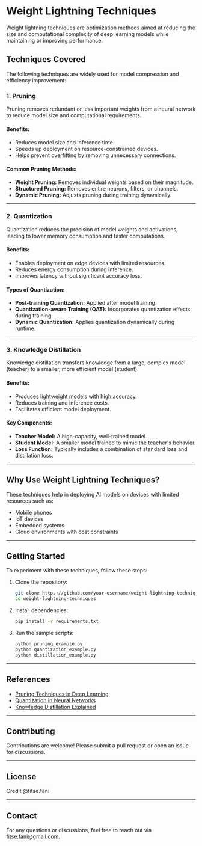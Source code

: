 # Weight Lightning Techniques
Weight lightning techniques are optimization methods aimed at reducing the size and computational complexity of deep learning models while maintaining or improving performance.

## Techniques Covered
The following techniques are widely used for model compression and efficiency improvement:

### 1. Pruning
Pruning removes redundant or less important weights from a neural network to reduce model size and computational requirements.

#### Benefits:
- Reduces model size and inference time.
- Speeds up deployment on resource-constrained devices.
- Helps prevent overfitting by removing unnecessary connections.

#### Common Pruning Methods:
- **Weight Pruning:** Removes individual weights based on their magnitude.
- **Structured Pruning:** Removes entire neurons, filters, or channels.
- **Dynamic Pruning:** Adjusts pruning during training dynamically.

---

### 2. Quantization
Quantization reduces the precision of model weights and activations, leading to lower memory consumption and faster computations.

#### Benefits:
- Enables deployment on edge devices with limited resources.
- Reduces energy consumption during inference.
- Improves latency without significant accuracy loss.

#### Types of Quantization:
- **Post-training Quantization:** Applied after model training.
- **Quantization-aware Training (QAT):** Incorporates quantization effects during training.
- **Dynamic Quantization:** Applies quantization dynamically during runtime.

---

### 3. Knowledge Distillation
Knowledge distillation transfers knowledge from a large, complex model (teacher) to a smaller, more efficient model (student).

#### Benefits:
- Produces lightweight models with high accuracy.
- Reduces training and inference costs.
- Facilitates efficient model deployment.

#### Key Components:
- **Teacher Model:** A high-capacity, well-trained model.
- **Student Model:** A smaller model trained to mimic the teacher's behavior.
- **Loss Function:** Typically includes a combination of standard loss and distillation loss.

---

## Why Use Weight Lightning Techniques?
These techniques help in deploying AI models on devices with limited resources such as:
- Mobile phones
- IoT devices
- Embedded systems
- Cloud environments with cost constraints

---

## Getting Started
To experiment with these techniques, follow these steps:

1. Clone the repository:
   ```bash
   git clone https://github.com/your-username/weight-lightning-techniques.git
   cd weight-lightning-techniques
   ```
2. Install dependencies:
   ```bash
   pip install -r requirements.txt
   ```
3. Run the sample scripts:
   ```bash
   python pruning_example.py
   python quantization_example.py
   python distillation_example.py
   ```

---

## References
- [Pruning Techniques in Deep Learning](https://arxiv.org/abs/1710.01878)
- [Quantization in Neural Networks](https://arxiv.org/abs/1609.07061)
- [Knowledge Distillation Explained](https://arxiv.org/abs/1503.02531)

---

## Contributing
Contributions are welcome! Please submit a pull request or open an issue for discussions.

---

## License
Credit @fitse.fani

---

## Contact
For any questions or discussions, feel free to reach out via [fitse.fani@gmail.com](mailto:fitse.fani@gmail.com).
